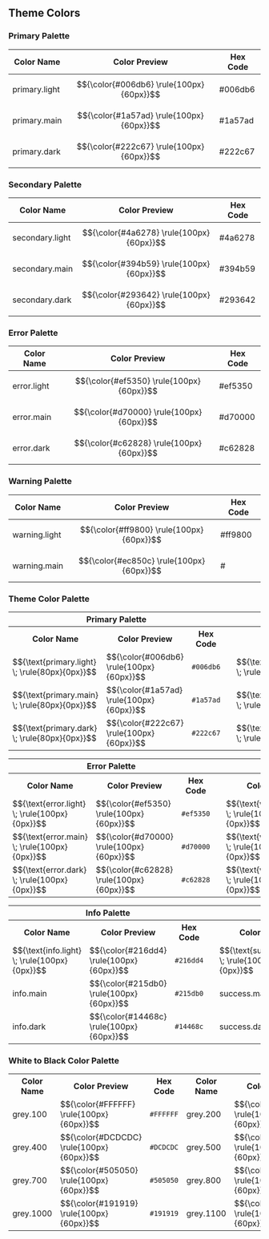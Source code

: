## Theme Colors

### Primary Palette

| Color Name        | Color Preview                                    | Hex Code  |
|-------------------|--------------------------------------------------|-----------|
| primary.light     | $${\color{#006db6} \rule{100px}{60px}}$$          | #006db6 |
| primary.main      | $${\color{#1a57ad} \rule{100px}{60px}}$$          | #1a57ad |
| primary.dark      | $${\color{#222c67} \rule{100px}{60px}}$$          | #222c67 |

### Secondary Palette

| Color Name        | Color Preview                                    | Hex Code  |
|-------------------|--------------------------------------------------|-----------|
| secondary.light   | $${\color{#4a6278} \rule{100px}{60px}}$$          | #4a6278 |
| secondary.main    | $${\color{#394b59} \rule{100px}{60px}}$$          | #394b59 |
| secondary.dark    | $${\color{#293642} \rule{100px}{60px}}$$          | #293642 |

### Error Palette

| Color Name       | Color Preview                                    | Hex Code  |
|------------------|--------------------------------------------------|-----------|
| error.light    | $${\color{#ef5350} \rule{100px}{60px}}$$          | #ef5350 |
| error.main     | $${\color{#d70000} \rule{100px}{60px}}$$          | #d70000 |
| error.dark     | $${\color{#c62828} \rule{100px}{60px}}$$          | #c62828 |

### Warning Palette

| Color Name       | Color Preview                                    | Hex Code  |
|------------------|--------------------------------------------------|-----------|
| warning.light  | $${\color{#ff9800} \rule{100px}{60px}}$$          | #ff9800 |
| warning.main   | $${\color{#ec850c} \rule{100px}{60px}}$$          | #


### Theme Color Palette
<!--  LaTeX Color Package: https://www.overleaf.com/learn/latex/Using_colours_in_LaTeX -->

<table>
  <tr>
    <th colspan="3">Primary Palette</th>
    <td></td>
    <th colspan="3">Secondary Palette</th>
  </tr>
  <tr>
    <th>Color Name</th>
    <th>Color Preview</th>
    <th>Hex Code</th>
    <th/> <!-- Vertical Divider -->
    <th>Color Name</th>
    <th>Color Preview</th>
    <th>Hex Code</th>
  </tr>
  <tr>
    <td>$${\text{primary.light} \; \rule{80px}{0px}}$$</td>
    <td >$${\color{#006db6} \rule{100px}{60px}}$$</td>
    <td><code>#006db6</code></td>
    <td></td>
    <td>$${\text{secondary.light} \; \rule{80px}{0px}}$$</td>
    <td>$${\color{#4a6278} \rule{100px}{60px}}$$</td>
    <td><code>#4a6278</code></td>
  </tr>
  <tr>
    <td>$${\text{primary.main} \; \rule{80px}{0px}}$$</td>
    <td >$${\color{#1a57ad} \rule{100px}{60px}}$$</td>
    <td><code>#1a57ad</code></td>
    <td></td>
    <td>$${\text{secondary.main} \; \rule{80px}{0px}}$$</td>
    <td>$${\color{#394b59} \rule{100px}{60px}}$$</td>
    <td><code>#394b59</code></td>
  </tr>
  <tr>
    <td>$${\text{primary.dark} \; \rule{80px}{0px}}$$</td>
    <td >$${\color{#222c67} \rule{100px}{60px}}$$</td>
    <td><code>#222c67</code></td>
    <td></td>
    <td>$${\text{secondary.dark} \; \rule{80px}{0px}}$$</td>
    <td>$${\color{#293642} \rule{100px}{60px}}$$</td>
    <td><code>#293642</code></td>
  </tr>
</table>

<table>
  <tr>
    <th colspan="3">Error Palette</th>
    <td></td>
    <th colspan="3">Warning Palette</th>
  </tr>
  <tr>
    <th>Color Name</th>
    <th>Color Preview</th>
    <th>Hex Code</th>
    <th/> <!-- Vertical Divider -->
    <th>Color Name</th>
    <th>Color Preview</th>
    <th>Hex Code</th>
  </tr>
  <tr>
    <td>$${\text{error.light} \; \rule{100px}{0px}}$$</td>
    <td >$${\color{#ef5350} \rule{100px}{60px}}$$</td>
    <td><code>#ef5350</code></td>
    <td></td>
    <td>$${\text{warning.light} \; \rule{100px}{0px}}$$</td>
    <td>$${\color{#ff9800} \rule{100px}{60px}}$$</td>
    <td><code>#ff9800</code></td>
  </tr>
  <tr>
    <td>$${\text{error.main} \; \rule{100px}{0px}}$$</td>
    <td >$${\color{#d70000} \rule{100px}{60px}}$$</td>
    <td><code>#d70000</code></td>
    <td></td>
    <td>$${\text{warning.main} \; \rule{100px}{0px}}$$</td>
    <td>$${\color{#ec850c} \rule{100px}{60px}}$$</td>
    <td><code>#ec850c</code></td>
  </tr>
  <tr>
    <td>$${\text{error.dark} \; \rule{100px}{0px}}$$</td>
    <td >$${\color{#c62828} \rule{100px}{60px}}$$</td>
    <td><code>#c62828</code></td>
    <td></td>
    <td>$${\text{warning.dark} \; \rule{100px}{0px}}$$</td>
    <td>$${\color{#db7700} \rule{100px}{60px}}$$</td>
    <td><code>#db7700</code></td>
  </tr>
</table>

<table>
  <tr>
    <th colspan="3">Info Palette</th>
    <td></td>
    <th colspan="3">Success Palette</th>
  </tr>
  <tr>
    <th>Color Name</th>
    <th>Color Preview</th>
    <th>Hex Code</th>
    <th/> <!-- Vertical Divider -->
    <th>Color Name</th>
    <th>Color Preview</th>
    <th>Hex Code</th>
  </tr>
  <tr>
    <td>$${\text{info.light} \; \rule{100px}{0px}}$$</td>
    <td>$${\color{#216dd4} \rule{100px}{60px}}$$</td>
    <td><code>#216dd4</code></td>
    <td></td>
    <td>$${\text{success.light} \; \rule{100px}{0px}}$$</td>
    <td>$${\color{#4caf50} \rule{100px}{60px}}$$</td>
    <td><code>#4caf50</code></td>
  </tr>
  <tr>
    <td>info.main</td>
    <td >$${\color{#215db0} \rule{100px}{60px}}$$</td>
    <td><code>#215db0</code></td>
    <td></td>
    <td>success.main</td>
    <td>$${\color{#1f9b00} \rule{100px}{60px}}$$</td>
    <td><code>#1f9b00</code></td>
  </tr>
  <tr>
    <td>info.dark</td>
    <td >$${\color{#14468c} \rule{100px}{60px}}$$</td>
    <td><code>#14468c</code></td>
    <td></td>
    <td>success.dark</td>
    <td>$${\color{#198200} \rule{100px}{60px}}$$</td>
    <td><code>#198200</code></td>
  </tr>
</table>

### White to Black Color Palette

<table>
  <tr>
    <th>Color Name</th>
    <th>Color Preview</th>
    <th>Hex Code</th>
    <th>Color Name</th>
    <th>Color Preview</th>
    <th>Hex Code</th>
    <th>Color Name</th>
    <th>Color Preview</th>
    <th>Hex Code</th>
  </tr>
  <tr>
    <td>grey.100</td>
    <td >$${\color{#FFFFFF} \rule{100px}{60px}}$$</td>
    <td><code>#FFFFFF</code></td>
    <td>grey.200</td>
    <td >$${\color{#F5F5F5} \rule{100px}{60px}}$$</td>
    <td><code>#F5F5F5</code></td>
    <td>grey.300</td>
    <td >$${\color{#EBEBEB} \rule{100px}{60px}}$$</td>
    <td><code>#EBEBEB</code></td>
  </tr>
  <tr>
    <td>grey.400</td>
    <td >$${\color{#DCDCDC} \rule{100px}{60px}}$$</td>
    <td><code>#DCDCDC</code></td>
    <td>grey.500</td>
    <td >$${\color{#828282} \rule{100px}{60px}}$$</td>
    <td><code>#828282</code></td>
    <td>grey.600</td>
    <td >$${\color{#666666} \rule{100px}{60px}}$$</td>
    <td><code>#666666</code></td>
  </tr>
  <tr>
    <td>grey.700</td>
    <td >$${\color{#505050} \rule{100px}{60px}}$$</td>
    <td><code>#505050</code></td>
    <td>grey.800</td>
    <td >$${\color{#3C3C3C} \rule{100px}{60px}}$$</td>
    <td><code>#3C3C3C</code></td>
    <td>grey.900</td>
    <td >$${\color{#282828} \rule{100px}{60px}}$$</td>
    <td><code>#282828</code></td>
  </tr>
  <tr>
    <td>grey.1000</td>
    <td >$${\color{#191919} \rule{100px}{60px}}$$</td>
    <td><code>#191919</code></td>
    <td>grey.1100</td>
    <td >$${\color{#000000} \rule{100px}{60px}}$$</td>
    <td><code>#000000</code></td>
    <td></td>
    <td></td>
    <td></td>
  </tr>
</table>


